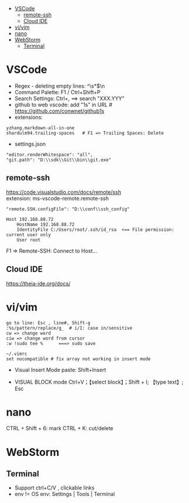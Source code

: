 <!-- TOC -->

- [VSCode](#vscode)
  - [remote-ssh](#remote-ssh)
  - [Cloud IDE](#cloud-ide)
- [vi/vim](#vivim)
- [nano](#nano)
- [WebStorm](#webstorm)
  - [Terminal](#terminal)

<!-- /TOC -->

# VSCode
- Regex - deleting empty lines: ^\s*$\n
- Command Palette: F1 / Ctrl+Shift+P
- Search Settings: Ctrl+, ==> search "XXX.YYY"
- github to web vscode: add "1s" in URL # https://github.com/conwnet/github1s
- extensions:
```
yzhang.markdown-all-in-one
shardulm94.trailing-spaces   # F1 => Trailing Spaces: Delete
```
- settings.json
```
"editor.renderWhitespace": "all",
"git.path": "D:\\sdk\\Git\\bin\\git.exe"
```

## remote-ssh
https://code.visualstudio.com/docs/remote/ssh  
extension: ms-vscode-remote.remote-ssh

    "remote.SSH.configFile": "D:\\conf\\ssh_config"

    Host 192.168.88.72
        HostName 192.168.88.72
        IdentityFile C:/Users/root/.ssh/id_rsa  <== File permission: current user only
        User root

F1 => Remote-SSH: Connect to Host...

## Cloud IDE
https://theia-ide.org/docs/

# vi/vim

    go to line: Esc , line#, Shift-g
    :%s/pattern/replace/g_  # i/I: case in/sensitive
    cw => change word
    ciw => change word from cursor
    :w !sudo tee %      ===> sudo save

    ~/.vimrc
    set nocompatible # fix array not working in insert mode

* Visual Insert Mode
    paste: Shift+Insert

* VISUAL BLOCK mode
    Ctrl+V；【select block】；Shift + I; 【type text】; Esc

# nano
CTRL + Shift + 6:   mark
CTRL + K:           cut/delete

# WebStorm
## Terminal
- Support ctrl+C/V , clickable links
- env != OS env: Settings | Tools | Terminal